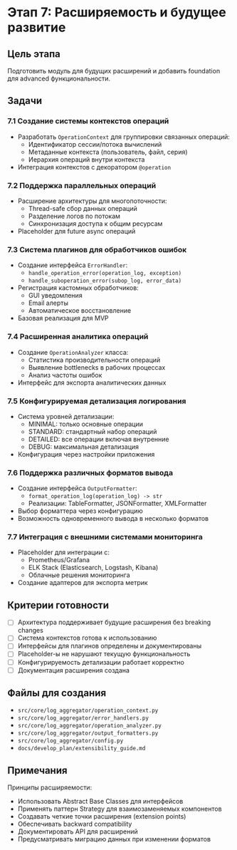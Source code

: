 # Этап 7: Расширяемость и будущее развитие

## Цель этапа
Подготовить модуль для будущих расширений и добавить foundation для advanced функциональности.

## Задачи

### 7.1 Создание системы контекстов операций
- Разработать `OperationContext` для группировки связанных операций:
  - Идентификатор сессии/потока вычислений
  - Метаданные контекста (пользователь, файл, серия)
  - Иерархия операций внутри контекста
- Интеграция контекстов с декоратором `@operation`

### 7.2 Поддержка параллельных операций
- Расширение архитектуры для многопоточности:
  - Thread-safe сбор данных операций
  - Разделение логов по потокам
  - Синхронизация доступа к общим ресурсам
- Placeholder для future async операций

### 7.3 Система плагинов для обработчиков ошибок
- Создание интерфейса `ErrorHandler`:
  - `handle_operation_error(operation_log, exception)`
  - `handle_suboperation_error(subop_log, error_data)`
- Регистрация кастомных обработчиков:
  - GUI уведомления
  - Email алерты
  - Автоматическое восстановление
- Базовая реализация для MVP

### 7.4 Расширенная аналитика операций
- Создание `OperationAnalyzer` класса:
  - Статистика производительности операций
  - Выявление bottlenecks в рабочих процессах
  - Анализ частоты ошибок
- Интерфейс для экспорта аналитических данных

### 7.5 Конфигурируемая детализация логирования
- Система уровней детализации:
  - MINIMAL: только основные операции
  - STANDARD: стандартный набор операций
  - DETAILED: все операции включая внутренние
  - DEBUG: максимальная детализация
- Конфигурация через настройки приложения

### 7.6 Поддержка различных форматов вывода
- Создание интерфейса `OutputFormatter`:
  - `format_operation_log(operation_log) -> str`
  - Реализации: TableFormatter, JSONFormatter, XMLFormatter
- Выбор форматтера через конфигурацию
- Возможность одновременного вывода в несколько форматов

### 7.7 Интеграция с внешними системами мониторинга
- Placeholder для интеграции с:
  - Prometheus/Grafana
  - ELK Stack (Elasticsearch, Logstash, Kibana)
  - Облачные решения мониторинга
- Создание адаптеров для экспорта метрик

## Критерии готовности
- [ ] Архитектура поддерживает будущие расширения без breaking changes
- [ ] Система контекстов готова к использованию
- [ ] Интерфейсы для плагинов определены и документированы
- [ ] Placeholder-ы не нарушают текущую функциональность
- [ ] Конфигурируемость детализации работает корректно
- [ ] Документация расширения создана

## Файлы для создания
- `src/core/log_aggregator/operation_context.py`
- `src/core/log_aggregator/error_handlers.py`
- `src/core/log_aggregator/operation_analyzer.py`
- `src/core/log_aggregator/output_formatters.py`
- `src/core/log_aggregator/config.py`
- `docs/develop_plan/extensibility_guide.md`

## Примечания
Принципы расширяемости:
- Использовать Abstract Base Classes для интерфейсов
- Применять паттерн Strategy для взаимозаменяемых компонентов
- Создавать четкие точки расширения (extension points)
- Обеспечивать backward compatibility
- Документировать API для расширений
- Предусматривать миграцию данных при изменении форматов
